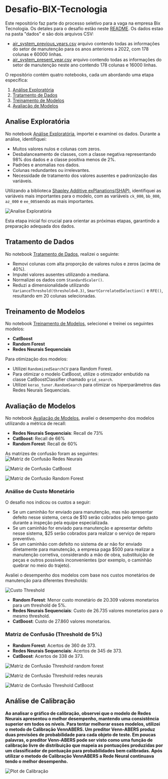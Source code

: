 # Desafio-BIX-Tecnologia
Este repositório faz parte do processo seletivo para a vaga na empresa Bix Tecnologia. Os detales para o desafio estão neste [README](descricao_desafio.md). Os dados estao na pasta "dados" e são dois arquivos CSV: 
- [air_system_previous_years.csv](air_system_previous_years.csv) arquivo contendo todas as informações do setor de manutenção para os anos anteriores a 2022, com 178 colunas e 60000 linhas.
 - [air_system_present_year.csv](air_system_present_year.csv) arquivo contendo todas as informações do setor de manutenção neste ano contendo 178 colunas e 16000 linhas.

O repositório contém quatro notebooks, cada um abordando uma etapa específica:

1. [Análise Exploratória](analise_exploratoria_air_system.ipynb)
2. [Tratamento de Dados](tratamento_dados_air_system.ipynb)
3. [Treinamento de Modelos](treinamento_modelos.ipynb)
4. [Avaliação de Modelos](avaliacao_modelos.ipynb)

## Analise Exploratória

No notebook [Análise Exploratória](analise_exploratoria_air_system.ipynb), importei e examinei os dados. Durante a análise, identifiquei:

- Muitos valores nulos e colunas com zeros.
- Desbalanceamento de classes, com a classe negativa representando 98% dos dados e a classe positiva menos de 2%.
- Padrões e anomalias nos dados.
- Colunas redundantes ou irrelevantes.
- Necessidade de tratamento dos valores ausentes e padronização das variáveis.

Utilizando a biblioteca [Shapley Additive exPlanations(SHAP)](https://shap.readthedocs.io/en/latest/), identifiquei as variáveis mais importantes para o modelo, com as variáveis `ck_000`, `bb_000`, `az_000` e `ee_005`sendo as mais importantes.

![Analise Exploratória](imagens/shap_principais_variaveis.png)

Esta etapa inicial foi crucial para orientar as próximas etapas, garantindo a preparação adequada dos dados.

## Tratamento de Dados

No notebook [Tratamento de Dados](tratamento_dados_air_system.ipynb), realizei o seguinte:

- Removi colunas com alta proporção de valores nulos e zeros (acima de 40%).
- Imputei valores ausentes utilizando a mediana.
- Normalizei os dados com `StandardScaler()`.
- Reduzi a dimensionalidade utilizando `VarianceThreshold(threshold=0.3)`, `SmartCorrelatedSelection()` e `RFE()`, resultando em 20 colunas selecionadas.

## Treinamento de Modelos

No notebook [Treinamento de Modelos](treinamento_modelos.ipynb), selecionei e treinei os seguintes modelos:

- **CatBoost**
- **Random Forest**
- **Redes Neurais Sequenciais**

Para otimização dos modelos:

- Utilizei `RandomizedSearchCV` para Random Forest.
- Para otimizar o modelo CatBoost, utilize o otimizador embutido na classe CatBoostClassifier chamado `grid_search`.
- Utilizei `keras_tuner.RandomSearch` para otimizar os hiperparâmetros das Redes Neurais Sequenciais.

## Avaliação de Modelos

No notebook [Avaliação de Modelos](avaliacao_modelos.ipynb), avaliei o desempenho dos modelos utilizando a métrica de recall:

- **Redes Neurais Sequenciais**: Recall de 73%
- **CatBoost**: Recall de 66%
- **Random Forest**: Recall de 60%

As matrizes de confusão foram as seguintes:
![Matriz de Confusão Redes Neurais](imagens/matriz_confusao_Redes_Neurais.png)

![Matriz de Confusão CatBoost](imagens/matriz_confusao_Cat_Boost.png)

![Matriz de Confusão Random Forest](imagens/matriz_confusao_Random_Forest.png)

### Análise de Custo Monetário

O desafio nos indicou os custos a seguir:
- Se um caminhão for enviado para manutenção, mas não apresentar defeito nesse sistema, cerca de $10 serão cobrados pelo tempo gasto durante a inspeção pela equipe especializada.
- Se um caminhão for enviado para manutenção e apresentar defeito nesse sistema, $25 serão cobrados para realizar o serviço de reparo preventivo.
- Se um caminhão com defeito no sistema de ar não for enviado diretamente para manutenção, a empresa paga $500 para realizar a manutenção corretiva, considerando a mão de obra, substituição de peças e outros possíveis inconvenientes (por exemplo, o caminhão quebrar no meio do trajeto).


Avaliei o desempenho dos modelos com base nos custos monetários de manutenção para diferentes thresholds:

![Custo Threshold](imagens/custo_threshold.png)


- **Random Forest**: Menor custo monetário de 20.309 valores monetarios para um threshold de 5%.
- **Redes Neurais Sequenciais**: Custo de 26.735 valores monetarios para o mesmo threshold.
- **CatBoost**: Custo de 27.860 valores monetarios.

### Matriz de Confusão (Threshold de 5%)

- **Random Forest**: Acertos de 360 de 373.
- **Redes Neurais Sequenciais**: Acertos de 345 de 373.
- **CatBoost**: Acertos de 338 de 373.

![Matriz de Confusão Threshold random forest](imagens/matriz_confusao_menor_custo_Random_Forest.png)

![Matriz de Confusão Threshold redes neurais](imagens/matriz_confusao_menor_custo_Redes_Neurais.png)

![Matriz de Confusão Threshold CatBoost](imagens/matriz_confusao_menor_custo_Cat_Boost.png)

## Análise de Calibração

**Ao analisar o gráfico de calibração, observei que o modelo de Redes Neurais apresentou o melhor desempenho, mantendo uma consistência superior em todos os níveis. Para tentar melhorar esses modelos, utilizei o metodo de Calibração VennABERS. Um preditor Venn-ABERS produz duas previsões de probabilidade para cada objeto de teste. Em poucas palavras, o preditor Venn-ABERS pode ser visto como uma função de calibração livre de distribuição que mapeia as pontuações produzidas por um classificador de pontuação para probabilidades bem calibradas. Após utilizar o metodo de Calibração VennABERS a Rede Neural continuava tendo o melhor desempenho.**

![Plot de Calibração](imagens/calibracao_plot_ven.png)




